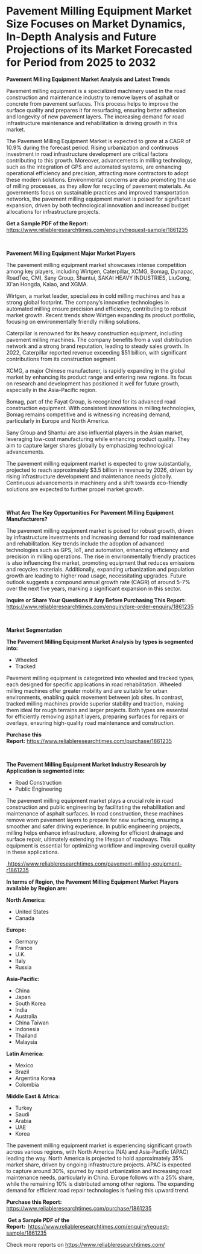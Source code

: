 <p><h1>Pavement Milling Equipment Market Size Focuses on Market Dynamics, In-Depth Analysis and Future Projections of its Market Forecasted for Period from 2025 to 2032</h1></p><p><strong>Pavement Milling Equipment Market Analysis and Latest Trends</strong></p>
<p><p>Pavement milling equipment is a specialized machinery used in the road construction and maintenance industry to remove layers of asphalt or concrete from pavement surfaces. This process helps to improve the surface quality and prepares it for resurfacing, ensuring better adhesion and longevity of new pavement layers. The increasing demand for road infrastructure maintenance and rehabilitation is driving growth in this market.</p><p>The Pavement Milling Equipment Market is expected to grow at a CAGR of 10.9% during the forecast period. Rising urbanization and continuous investment in road infrastructure development are critical factors contributing to this growth. Moreover, advancements in milling technology, such as the integration of GPS and automated systems, are enhancing operational efficiency and precision, attracting more contractors to adopt these modern solutions. Environmental concerns are also promoting the use of milling processes, as they allow for recycling of pavement materials. As governments focus on sustainable practices and improved transportation networks, the pavement milling equipment market is poised for significant expansion, driven by both technological innovation and increased budget allocations for infrastructure projects.</p></p>
<p><strong>Get a Sample PDF of the Report:&nbsp;</strong> <a href="https://www.reliableresearchtimes.com/enquiry/request-sample/1861235?utm_campaign=3585&utm_medium=2&utm_source=Github&utm_content=ia&utm_term=11042025&utm_id=pavement-milling-equipment">https://www.reliableresearchtimes.com/enquiry/request-sample/1861235</a></p>
<p>&nbsp;</p>
<p><strong>Pavement Milling Equipment Major Market Players</strong></p>
<p><p>The pavement milling equipment market showcases intense competition among key players, including Wirtgen, Caterpillar, XCMG, Bomag, Dynapac, RoadTec, CMI, Sany Group, Shantui, SAKAI HEAVY INDUSTRIES, LiuGong, Xi'an Hongda, Kaiao, and XGMA. </p><p>Wirtgen, a market leader, specializes in cold milling machines and has a strong global footprint. The company’s innovative technologies in automated milling ensure precision and efficiency, contributing to robust market growth. Recent trends show Wirtgen expanding its product portfolio, focusing on environmentally friendly milling solutions.</p><p>Caterpillar is renowned for its heavy construction equipment, including pavement milling machines. The company benefits from a vast distribution network and a strong brand reputation, leading to steady sales growth. In 2022, Caterpillar reported revenue exceeding $51 billion, with significant contributions from its construction segment.</p><p>XCMG, a major Chinese manufacturer, is rapidly expanding in the global market by enhancing its product range and entering new regions. Its focus on research and development has positioned it well for future growth, especially in the Asia-Pacific region.</p><p>Bomag, part of the Fayat Group, is recognized for its advanced road construction equipment. With consistent innovations in milling technologies, Bomag remains competitive and is witnessing increasing demand, particularly in Europe and North America.</p><p>Sany Group and Shantui are also influential players in the Asian market, leveraging low-cost manufacturing while enhancing product quality. They aim to capture larger shares globally by emphasizing technological advancements.</p><p>The pavement milling equipment market is expected to grow substantially, projected to reach approximately $3.5 billion in revenue by 2026, driven by rising infrastructure development and maintenance needs globally. Continuous advancements in machinery and a shift towards eco-friendly solutions are expected to further propel market growth.</p></p>
<p>&nbsp;</p>
<p><strong>What Are The Key Opportunities For Pavement Milling Equipment Manufacturers?</strong></p>
<p><p>The pavement milling equipment market is poised for robust growth, driven by infrastructure investments and increasing demand for road maintenance and rehabilitation. Key trends include the adoption of advanced technologies such as GPS, IoT, and automation, enhancing efficiency and precision in milling operations. The rise in environmentally friendly practices is also influencing the market, promoting equipment that reduces emissions and recycles materials. Additionally, expanding urbanization and population growth are leading to higher road usage, necessitating upgrades. Future outlook suggests a compound annual growth rate (CAGR) of around 5-7% over the next five years, marking a significant expansion in this sector.</p></p>
<p><strong>Inquire or Share Your Questions If Any Before Purchasing This Report:</strong> <a href="https://www.reliableresearchtimes.com/enquiry/pre-order-enquiry/1861235?utm_campaign=3585&utm_medium=2&utm_source=Github&utm_content=ia&utm_term=11042025&utm_id=pavement-milling-equipment">https://www.reliableresearchtimes.com/enquiry/pre-order-enquiry/1861235</a></p>
<p>&nbsp;</p>
<p><strong>Market Segmentation</strong></p>
<p><strong>The Pavement Milling Equipment Market Analysis by types is segmented into:</strong></p>
<p><ul><li>Wheeled</li><li>Tracked</li></ul></p>
<p><p>Pavement milling equipment is categorized into wheeled and tracked types, each designed for specific applications in road rehabilitation. Wheeled milling machines offer greater mobility and are suitable for urban environments, enabling quick movement between job sites. In contrast, tracked milling machines provide superior stability and traction, making them ideal for rough terrains and larger projects. Both types are essential for efficiently removing asphalt layers, preparing surfaces for repairs or overlays, ensuring high-quality road maintenance and construction.</p></p>
<p><strong>Purchase this Report:&nbsp;</strong><a href="https://www.reliableresearchtimes.com/purchase/1861235?utm_campaign=3585&utm_medium=2&utm_source=Github&utm_content=ia&utm_term=11042025&utm_id=pavement-milling-equipment">https://www.reliableresearchtimes.com/purchase/1861235</a></p>
<p>&nbsp;</p>
<p><strong>The Pavement Milling Equipment Market Industry Research by Application is segmented into:</strong></p>
<p><ul><li>Road Construction</li><li>Public Engineering</li></ul></p>
<p><p>The pavement milling equipment market plays a crucial role in road construction and public engineering by facilitating the rehabilitation and maintenance of asphalt surfaces. In road construction, these machines remove worn pavement layers to prepare for new surfacing, ensuring a smoother and safer driving experience. In public engineering projects, milling helps enhance infrastructure, allowing for efficient drainage and surface repair, ultimately extending the lifespan of roadways. This equipment is essential for optimizing workflow and improving overall quality in these applications.</p></p>
<p><a href="https://www.reliableresearchtimes.com/pavement-milling-equipment-r1861235?utm_campaign=3585&utm_medium=2&utm_source=Github&utm_content=ia&utm_term=11042025&utm_id=pavement-milling-equipment">&nbsp;https://www.reliableresearchtimes.com/pavement-milling-equipment-r1861235</a></p>
<p><strong>In terms of Region, the Pavement Milling Equipment Market Players available by Region are:</strong></p>
<p>
    <p> <strong> North America: </strong>
        <ul>
            <li>United States</li>
            <li>Canada</li>
        </ul>
        </p> 
    <p> <strong> Europe: </strong>
        <ul>
            <li>Germany</li>
            <li>France</li>
            <li>U.K.</li>
            <li>Italy</li>
            <li>Russia</li>
        </ul>
        </p> 
    <p> <strong> Asia-Pacific: </strong>
        <ul>
            <li>China</li>
            <li>Japan</li>
            <li>South Korea</li>
            <li>India</li>
            <li>Australia</li>
            <li>China Taiwan</li>
            <li>Indonesia</li>
            <li>Thailand</li>
            <li>Malaysia</li>
        </ul>
        </p> 
    <p> <strong> Latin America: </strong>
        <ul>
            <li>Mexico</li>
            <li>Brazil</li>
            <li>Argentina Korea</li>
            <li>Colombia</li>
        </ul>
        </p> 
    <p> <strong> Middle East & Africa: </strong>
        <ul>
            <li>Turkey</li>
            <li>Saudi</li>
            <li>Arabia</li>
            <li>UAE</li>
            <li>Korea</li>
        </ul>
    </p>
    </p>
<p><p>The pavement milling equipment market is experiencing significant growth across various regions, with North America (NA) and Asia-Pacific (APAC) leading the way. North America is projected to hold approximately 35% market share, driven by ongoing infrastructure projects. APAC is expected to capture around 30%, spurred by rapid urbanization and increasing road maintenance needs, particularly in China. Europe follows with a 25% share, while the remaining 10% is distributed among other regions. The expanding demand for efficient road repair technologies is fueling this upward trend.</p></p>
<p><strong>Purchase this Report: </strong><a href="https://www.reliableresearchtimes.com/purchase/1861235?utm_campaign=3585&utm_medium=2&utm_source=Github&utm_content=ia&utm_term=11042025&utm_id=pavement-milling-equipment">https://www.reliableresearchtimes.com/purchase/1861235</a></p>
<p>&nbsp;<strong>Get a Sample PDF of the Report:&nbsp;&nbsp;</strong><a href="https://www.reliableresearchtimes.com/enquiry/request-sample/1861235?utm_campaign=3585&utm_medium=2&utm_source=Github&utm_content=ia&utm_term=11042025&utm_id=pavement-milling-equipment">https://www.reliableresearchtimes.com/enquiry/request-sample/1861235</a></p>
<p><strong></strong></p>
<p>Check more reports on <a href="https://www.reliableresearchtimes.com/?utm_campaign=3585&utm_medium=2&utm_source=Github&utm_content=ia&utm_term=11042025&utm_id=pavement-milling-equipment">https://www.reliableresearchtimes.com/</a></p>